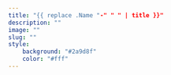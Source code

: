 ```yaml
---
title: "{{ replace .Name "-" " " | title }}"
description: ""
image: ""
slug: ""
style:
    background: "#2a9d8f"
    color: "#fff"
---
```

